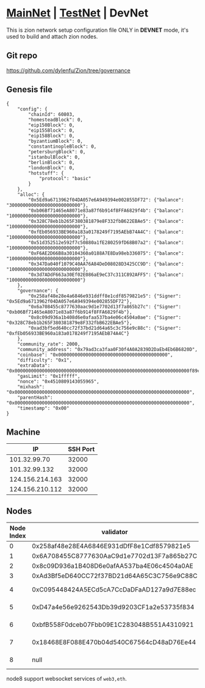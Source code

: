 # [MainNet](Zion_Setup.md) | [TestNet](Zion_Setup_TestNet.md) | DevNet

This is zion network setup configuration file ONLY in <strong>DEVNET</strong> mode, it's used to build and attach zion nodes.


## Git repo
https://github.com/dylenfu/Zion/tree/governance

## Genesis file
```dat
{
    "config": {
        "chainId": 60803, 
        "homesteadBlock": 0,
        "eip150Block": 0,
        "eip155Block": 0,
        "eip158Block": 0,
        "byzantiumBlock": 0,
        "constantinopleBlock": 0,
        "petersburgBlock": 0,
        "istanbulBlock": 0,
        "berlinBlock": 0,
        "londonBlock": 0,
        "hotstuff": {
            "protocol": "basic"
        }
    },
    "alloc": {
        "0x5Ed9a6713962f04DA057e6A949394e002855DF72": {"balance": "30000000000000000000000000"},
        "0xb06Bf71465eA8071e83a87f6b914f8FFA6829f4b": {"balance": "10000000000000000000000000"},
        "0x328C78eb1b265F380381879e8F332fbB622EBAe5": {"balance": "10000000000000000000000000"},
        "0xfEb056933BE960a183a0178249f7195AEbB74A4C": {"balance": "10000000000000000000000000"},
        "0x51d352512e592f7c50880a1fE280259fD68B07a2": {"balance": "10000000000000000000000000"},
        "0xF6AE2D66B8a30104360a0188A7E8Da98eb336075": {"balance": "10000000000000000000000000"},
        "0x347Da040f1079C40AA76A84DeD08028D3425CC9D": {"balance": "10000000000000000000000000"},
        "0x3d7ADdF663a30Ef02E086aE9eC37c311C892AFF5": {"balance": "10000000000000000000000000"}
    },
    "governance": {
        "0x258af48e28e4a6846e931ddff8e1cdf8579821e5": {"Signer": "0x5Ed9a6713962f04DA057e6A949394e002855DF72"},
        "0x6a708455c8777630aac9d1e7702d13f7a865b27c": {"Signer": "0xb06Bf71465eA8071e83a87f6b914f8FFA6829f4b"},
        "0x8c09d936a1b408d6e0afaa537ba4e06c4504a0ae": {"Signer": "0x328C78eb1b265F380381879e8F332fbB622EBAe5"},
        "0xad3bf5ed640cc72f37bd21d64a65c3c756e9c88c": {"Signer": "0xfEb056933BE960a183a0178249f7195AEbB74A4C"}    
    },
    "community_rate": 2000,
    "community_address": "0x79ad3ca3faa0F30f4A0A2839D2DaEb4Eb6B6820D",
    "coinbase": "0x0000000000000000000000000000000000000000",
    "difficulty": "0x1",
    "extraData": "0x0000000000000000000000000000000000000000000000000000000000000000f89c80f85494258af48e28e4a6846e931ddff8e1cdf8579821e5946a708455c8777630aac9d1e7702d13f7a865b27c948c09d936a1b408d6e0afaa537ba4e06c4504a0ae94ad3bf5ed640cc72f37bd21d64a65c3c756e9c88cb8410000000000000000000000000000000000000000000000000000000000000000000000000000000000000000000000000000000000000000000000000000000000c080",
    "gasLimit": "0x1fffff",
    "nonce": "0x4510809143055965",
    "mixhash": "0x0000000000000000000000000000000000000000000000000000000000000000",
    "parentHash": "0x0000000000000000000000000000000000000000000000000000000000000000",
    "timestamp": "0x00"
}
```

## Machine
IP | SSH Port
---|---
101.32.99.70|32000
101.32.99.132|32000
124.156.214.163|32000
124.156.210.112|32000

## Nodes
Node Index | validator| signer| IP | Rpc Port | Ws Port | Mode
---|---|---|---|---|---|---
0|0x258af48e28E4A6846E931dDfF8e1Cdf8579821e5|0x5Ed9a6713962f04DA057e6A949394e002855DF72|101.32.99.70|22000|null|Miner
1|0x6A708455C8777630AaC9d1e7702d13F7a865b27C|0xb06Bf71465eA8071e83a87f6b914f8FFA6829f4b|101.32.99.70|22001|null|Miner
2|0x8c09D936a1B408D6e0afAA537ba4E06c4504a0AE|0x328C78eb1b265F380381879e8F332fbB622EBAe5|101.32.99.132|22000|null|Miner
3|0xAd3Bf5eD640CC72f37BD21d64A65C3C756e9C88C|0xfEb056933BE960a183a0178249f7195AEbB74A4C|101.32.99.132|22001|null|Miner
4|0xC095448424A5ECd5cA7CcDaDFaAD127a9d7E88ec|0x51d352512e592f7c50880a1fE280259fD68B07a2|124.156.214.163|22000|null|Backup Miner
5|0xD47a4e56e9262543Db39d9203CF1a2e53735f834|0xF6AE2D66B8a30104360a0188A7E8Da98eb336075|124.156.214.163|22001|null|Backup Miner
6|0xbfB558F0dceb07Fbb09E1C283048B551A4310921|0x347Da040f1079C40AA76A84DeD08028D3425CC9D|124.156.210.112|22000|null|Backup Miner
7|0x18468E8F088E470b04d540C67564cD48aD76Ee44|0x3d7ADdF663a30Ef02E086aE9eC37c311C892AFF5|124.156.210.112|22001|null|Backup Miner
8|null|null|124.156.210.112|22002|22003|Full archive

node8 support websocket services of `web3,eth`.